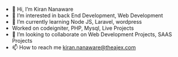 - 👋 Hi, I’m Kiran Nanaware
- 👀 I’m interested in back End Development, Web Development
- 🌱 I’m currently learning Node JS, Laravel, wordpress
-  Worked on codeigniter, PHP, Mysql, Live Projects
- 💞️ I’m looking to collaborate on Web Development Projects, SAAS Projects
- 📫 How to reach me kiran.nanaware@theajex.com 

<!---
kirannanawareKN/kirannanawareKN is a ✨ special ✨ repository because its `README.md` (this file) appears on your GitHub profile.
You can click the Preview link to take a look at your changes.
--->
